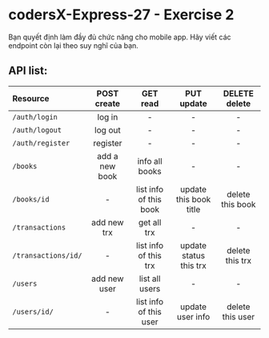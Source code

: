 # codersX-Express-27 - Exercise 2
Bạn quyết định làm đầy đủ chức năng cho mobile app. Hãy viết các endpoint còn lại theo suy nghĩ của bạn.

## API list:

Resource|POST<br>create|GET<br>read|PUT<br>update|DELETE<br>delete|
:-|:-:|:-:|:-:|:-:|
`/auth/login`|log in|-|-|-|
`/auth/logout`|log out|-|-|-|
`/auth/register`|register|-|-|-|
`/books`|add a new book|info all books|-|-|
`/books/id`|-|list info of this book|update this book title|delete this book|
`/transactions`|add new trx|get all trx|-|-|
`/transactions/id/`|-|list info of this trx|update status this trx|delete this trx|
`/users`|add new user|list all users|-|-|
`/users/id/`|-|list info of this user|update user info|delete this user|
